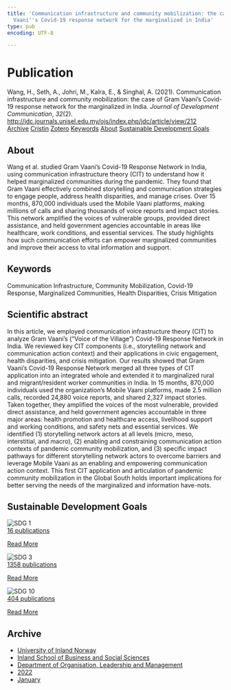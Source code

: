 ```yaml
---
title: 'Communication infrastructure and community mobilization: the case of Gram
  Vaani''s Covid-19 response network for the marginalized in India'
type: pub
encoding: UTF-8

---
```

<h1>Publication</h1>
<article id="csl-bib-container-NP4KHSXT" class="csl-bib-container">
  <div class="csl-bib-body"> <div class="csl-entry">Wang, H., Seth, A., Johri, M., Kalra, E., &#38; Singhal, A. (2021). Communication infrastructure and community mobilization: the case of Gram Vaani’s Covid-19 response network for the marginalized in India. <i>Journal of Development Communication</i>, <i>32</i>(2). <a href="http://jdc.journals.unisel.edu.my/ojs/index.php/jdc/article/view/212">http://jdc.journals.unisel.edu.my/ojs/index.php/jdc/article/view/212</a></div> </div>
  <div class="csl-bib-buttons">
    <a href="#taxonomy-article-NP4KHSXT" alt="archive" class="csl-bib-button">Archive</a>
    <a href="https://app.cristin.no/results/show.jsf?id=1992769" alt="Cristin" class="csl-bib-button">Cristin</a>
    <a href="http://zotero.org/groups/5881554/items/NP4KHSXT" alt="Zotero" class="csl-bib-button">Zotero</a>
    <a href="#keywords-article-NP4KHSXT" alt="keywords" class="csl-bib-button">Keywords</a>
    <a href="#about-article-NP4KHSXT" alt="about_pub" class="csl-bib-button">About</a>
    <a href="#sdg-article-NP4KHSXT" alt="sdg" class="csl-bib-button">Sustainable Development Goals</a>
  </div>
  <div id="csl-bib-meta-container-NP4KHSXT"></div>
</article>
<div id="csl-bib-meta-NP4KHSXT" class="csl-bib-meta">
  <article id="about-article-NP4KHSXT" class="about_pub-article">
    <h1>About</h1>
    Wang et al. studied Gram Vaani’s Covid-19 Response Network in India, using communication infrastructure theory (CIT) to understand how it helped marginalized communities during the pandemic. They found that Gram Vaani effectively combined storytelling and communication strategies to engage people, address health disparities, and manage crises. Over 15 months, 870,000 individuals used the Mobile Vaani platforms, making millions of calls and sharing thousands of voice reports and impact stories. This network amplified the voices of vulnerable groups, provided direct assistance, and held government agencies accountable in areas like healthcare, work conditions, and essential services. The study highlights how such communication efforts can empower marginalized communities and improve their access to vital information and support.
  </article>
  <article id="keywords-article-NP4KHSXT" class="keywords-article">
    <h1>Keywords</h1>
    Communication Infrastructure, Community Mobilization, Covid-19 Response, Marginalized Communities, Health Disparities, Crisis Mitigation
  </article>
  <article id="abstract-article-NP4KHSXT" class="abstract-article">
    <h1>Scientific abstract</h1>
    In this article, we employed communication infrastructure theory (CIT) to analyze Gram Vaani’s 
(“Voice of the Village”) Covid-19 Response Network in India. We reviewed key CIT components (i.e., storytelling network and communication action context) and their applications in civic engagement, health disparities, and crisis mitigation. Our results showed that Gram Vaani’s Covid-19 Response Network merged all three types of CIT application into an integrated whole and extended it to marginalized rural and migrant/resident worker communities in India. In 15 months, 870,000 individuals used the organization’s Mobile Vaani platforms, made 2.5 million calls, recorded 24,880 voice reports, and shared 2,327 impact stories. Taken together, they amplified the voices of the most vulnerable, provided direct assistance, and held government agencies accountable in three major areas: health promotion and healthcare access, livelihood support and working conditions, and safety nets and essential services. We identified (1) storytelling network actors at all levels (micro, meso, interstitial, and macro), (2) enabling and constraining communication action contexts of pandemic community mobilization, and (3) specific impact pathways for different storytelling network actors to overcome barriers and leverage Mobile Vaani as an enabling and empowering communication action context. This first CIT application and articulation of pandemic community mobilization in the Global South holds important implications for better serving the needs of the marginalized and information have-nots.
  </article>
  <article id="sdg-article-NP4KHSXT" class="sdg-article">
    <h1>Sustainable Development Goals</h1>
    <div class="sdg-container"><div id="sdg1" class="sdg">
        <img src="{{< params subfolder >}}images/sdg/sdg01_en.png" class="image" alt="SDG 1">
        <div class="sdg-overlay">
          <a href="{{< params subfolder >}}en/archive/?sdg=1#archive" class="sdg-publication-count"><span>16</span> publications</a>
          <p><a href="https://sdgs.un.org/goals/goal1" class="sdg-read-more">Read More</a></p>
        </div>
      </div> <div id="sdg3" class="sdg">
        <img src="{{< params subfolder >}}images/sdg/sdg03_en.png" class="image" alt="SDG 3">
        <div class="sdg-overlay">
          <a href="{{< params subfolder >}}en/archive/?sdg=3#archive" class="sdg-publication-count"><span>1358</span> publications</a>
          <p><a href="https://sdgs.un.org/goals/goal3" class="sdg-read-more">Read More</a></p>
        </div>
      </div> <div id="sdg10" class="sdg">
        <img src="{{< params subfolder >}}images/sdg/sdg10_en.png" class="image" alt="SDG 10">
        <div class="sdg-overlay">
          <a href="{{< params subfolder >}}en/archive/?sdg=10#archive" class="sdg-publication-count"><span>404</span> publications</a>
          <p><a href="https://sdgs.un.org/goals/goal10" class="sdg-read-more">Read More</a></p>
        </div>
      </div></div>
  </article>
  <article id="taxonomy-article-NP4KHSXT" class="taxonomy-article">
    <h1>Archive</h1>
    <ul>
      <li><a href="{{< params subfolder >}}en/archive/?key=3DCRN523">University of Inland Norway</a></li>
      <li><a href="{{< params subfolder >}}en/archive/?key=DU8Q9LN9">Inland School of Business and Social Sciences</a></li>
      <li><a href="{{< params subfolder >}}en/archive/?key=4LUWR3ZM">Department of Organisation, Leadership and Management</a></li>
      <li><a href="{{< params subfolder >}}en/archive/?key=RDNF7EXQ">2022</a></li>
      <li><a href="{{< params subfolder >}}en/archive/?key=MRAFNJX4">January</a></li>
    </ul>
  </article>
</div>
